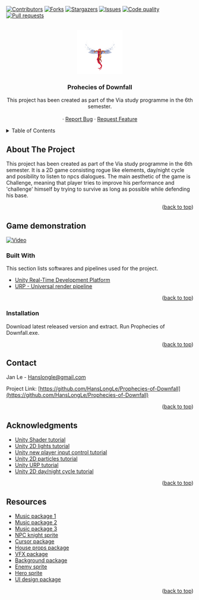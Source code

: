 <div id="top"></div>

[![Contributors][contributors-shield]][contributors-url]
[![Forks][forks-shield]][forks-url]
[![Stargazers][stars-shield]][stars-url]
[![Issues][issues-shield]][issues-url]
[![Code quality][code-shield]][code-url]
[![Pull requests][pull-shield]][pull-url]



<br />
<div align="center">
    <a href="https://github.com/HansLongLe/Prophecies-of-Downfall">
    <img src="Assets/Sprites/Characters/NPC/angel1.png" alt="Logo">
     </a>
  <h3 align="center">Prohecies of Downfall</h3>

  <p align="center">
    This project has been created as part of the Via study programme in the 6th semester. 
    <br />
    <br />
    ·
    <a href="https://github.com/HansLongLe/Prophecies-of-Downfall/issues">Report Bug</a>
    ·
    <a href="https://github.com/HansLongLe/Prophecies-of-Downfall/issues">Request Feature</a>
  </p>
</div>


<!-- TABLE OF CONTENTS -->
<details>
  <summary>Table of Contents</summary>
  <ol>
    <li>
      <a href="#about-the-project">About The Project</a>
      <ul>
        <li><a href="#built-with">Built With</a></li>
      </ul>
    </li>
    <li>
      <a href="#getting-started">Getting Started</a>
      <ul>
        <li><a href="#installation">Installation</a></li>
      </ul>
    </li>
    <li><a href="#contact">Contact</a></li>
    <li><a href="#acknowledgments">Acknowledgments</a></li>
    <li><a href="#resources">Resources</a></li>
  </ol>
</details>



## About The Project

This project has been created as part of the Via study programme in the 6th semester. It is a 2D game consisting rogue like elements, day/night cycle and posibility to listen to npcs dialogues. The main aesthetic of the game is Challenge, meaning that player tries to improve his performance and 'challenge' himself by trying to survive as long as possible while defending his base.

<p align="right">(<a href="#top">back to top</a>)</p>


## Game demonstration

[![Video](https://img.youtube.com/vi/lmYDM8b4fPM/0.jpg)](https://www.youtube.com/watch?v=lmYDM8b4fPM)

### Built With

This section lists softwares and pipelines used for the project.

* [Unity Real-Time Development Platform](https://unity.com/)
* [URP - Universal render pipeline](https://docs.unity3d.com/Packages/com.unity.render-pipelines.universal@16.0/manual/index.html)

<p align="right">(<a href="#top">back to top</a>)</p>


### Installation

Download latest released version and extract. Run Prophecies of Downfall.exe.

<p align="right">(<a href="#top">back to top</a>)</p>

<!-- CONTACT -->
## Contact

Jan Le - Hanslongle@gmail.com

Project Link: [https://github.com/HansLongLe/Prophecies-of-Downfall](https://github.com/HansLongLe/Prophecies-of-Downfall)

<p align="right">(<a href="#top">back to top</a>)</p>



<!-- ACKNOWLEDGMENTS -->
## Acknowledgments

* [Unity Shader tutorial](https://www.youtube.com/watch?v=5dzGj9k8Qy8&ab_channel=Brackeys)
* [Unity 2D lights tutorial](https://www.youtube.com/watch?v=nkgGyO9VG54&t=147s&ab_channel=Brackeys)
* [Unity new player input control tutorial](https://www.youtube.com/watch?v=5tOOstXaIKE&t=327s&ab_channel=Unity)
* [Unity 2D particles tutorial](https://www.youtube.com/watch?v=_z68_OoC_0o&ab_channel=Blackthornprod)
* [Unity URP tutorial](https://www.youtube.com/watch?v=6KM16tivA4Y&ab_channel=KetraGames)
* [Unity 2D day/night cycle tutorial](https://www.youtube.com/watch?v=oR5FJ7aTnlA&ab_channel=Two.Tv)

<p align="right">(<a href="#top">back to top</a>)</p>



## Resources

* [Music package 1](https://assetstore.unity.com/packages/audio/music/medieval-music-pack-vol-2-233785)
* [Music package 2](https://assetstore.unity.com/packages/audio/music/orchestral/free-orchestral-music-pack-189885)
* [Music package 3](https://assetstore.unity.com/packages/audio/music/25-fantasy-rpg-game-tracks-music-pack-240154)
* [NPC knight sprite](https://assetstore.unity.com/packages/2d/characters/hero-knight-2-168019)
* [Cursor package](https://assetstore.unity.com/packages/2d/textures-materials/basic-rpg-cursors-139404)
* [House props package](https://assetstore.unity.com/packages/2d/textures-materials/building/sunnyland-house-props-expansion-pack-237700)
* [VFX package](https://assetstore.unity.com/packages/2d/textures-materials/abstract/warped-shooting-fx-195246)
* [Background package](https://assetstore.unity.com/packages/2d/textures-materials/nature/free-pixel-art-forest-133112)
* [Enemy sprite](https://assetstore.unity.com/packages/2d/characters/bringer-of-death-free-195719)
* [Hero sprite](https://assetstore.unity.com/packages/2d/characters/hero-knight-pixel-art-165188)
* [UI design package](https://assetstore.unity.com/packages/tools/gui/ui-widgets-55542)

<p align="right">(<a href="#top">back to top</a>)</p>


[contributors-shield]: https://img.shields.io/github/contributors/hanslongle/Prophecies-of-Downfall.svg?style=for-the-badge
[contributors-url]: https://github.com/hanslongle/Prophecies-of-Downfall/graphs/contributors
[forks-shield]: https://img.shields.io/github/forks/hanslongle/Prophecies-of-Downfall.svg?style=for-the-badge
[forks-url]: https://github.com/hanslongle/Prophecies-of-Downfall/network/members
[stars-shield]: https://img.shields.io/github/stars/hanslongle/Prophecies-of-Downfall.svg?style=for-the-badge
[stars-url]: https://github.com/hanslongle/Prophecies-of-Downfall/stargazers
[issues-shield]: https://img.shields.io/github/issues/hanslongle/Prophecies-of-Downfall.svg?style=for-the-badge
[issues-url]: https://github.com/hanslongle/Prophecies-of-Downfall/issues
[pull-shield]: https://img.shields.io/github/issues-pr/hanslongle/Prophecies-of-Downfall.svg?style=for-the-badge
[pull-url]: https://github.com/hanslongle/Prophecies-of-Downfall/pulls
[code-shield]: https://img.shields.io/codefactor/grade/github/hanslongle/Prophecies-of-Downfall?style=for-the-badge
[code-url]: https://www.codefactor.io/repository/github/hanslongle/Prophecies-of-Downfall
